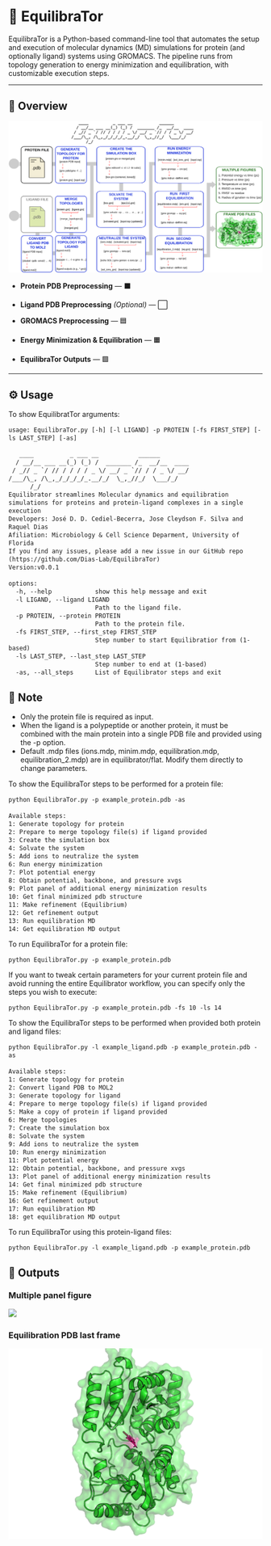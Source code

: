 # 🧬 EquilibraTor

EquilibraTor is a Python-based command-line tool that automates the setup and execution of molecular dynamics (MD) simulations for protein (and optionally ligand) systems using GROMACS. The pipeline runs from topology generation to energy minimization and equilibration, with customizable execution steps.

---

## 🚀 Overview

<img src="figures/equilibrator_workflow.svg">

- **Protein PDB Preprocessing** — ⬛ 

- **Ligand PDB Preprocessing** *(Optional)* — ⬜ 

- **GROMACS Preprocessing** — 🟦 

- **Energy Minimization & Equilibration** — 🟧 

- **EquilibraTor Outputs** — 🟩 

---

## ⚙️ Usage

To show EquilibratTor arguments:

```text
usage: EquilibraTor.py [-h] [-l LIGAND] -p PROTEIN [-fs FIRST_STEP] [-ls LAST_STEP] [-as]

   ____          _ ___ __           ______        
  / __/__ ___ __(_) (_) /  _______ /_  __/__  ____
 / _// _ `/ // / / / / _ \/ __/ _ `// / / _ \/ __/
/___/\_, /\_,_/_/_/_/_.__/_/  \_,_//_/  \___/_/
      /_/
Equilibrator streamlines Molecular dynamics and equilibration simulations for proteins and protein-ligand complexes in a single execution
Developers: José D. D. Cediel-Becerra, Jose Cleydson F. Silva and Raquel Dias
Afiliation: Microbiology & Cell Science Deparment, University of Florida
If you find any issues, please add a new issue in our GitHub repo (https://github.com/Dias-Lab/EquilibraTor)
Version:v0.0.1

options:
  -h, --help            show this help message and exit
  -l LIGAND, --ligand LIGAND
                        Path to the ligand file.
  -p PROTEIN, --protein PROTEIN
                        Path to the protein file.
  -fs FIRST_STEP, --first_step FIRST_STEP
                        Step number to start Equilibratior from (1-based)
  -ls LAST_STEP, --last_step LAST_STEP
                        Step number to end at (1-based)
  -as, --all_steps      List of Equilibrator steps and exit
```

## 📌 Note

- Only the protein file is required as input. 
- When the ligand is a polypeptide or another protein, it must be combined with the main protein into a single PDB file and provided using the -p option.
- Default .mdp files (ions.mdp, minim.mdp, equilibration.mdp, equilibration_2.mdp) are in equilibrator/flat. Modify them directly to change parameters.


To show the EquilibraTor steps to be performed for a protein file:

```Text
python EquilibraTor.py -p example_protein.pdb -as

Available steps:
1: Generate topology for protein
2: Prepare to merge topology file(s) if ligand provided
3: Create the simulation box
4: Solvate the system
5: Add ions to neutralize the system
6: Run energy minimization
7: Plot potential energy
8: Obtain potential, backbone, and pressure xvgs
9: Plot panel of additional energy minimization results
10: Get final minimized pdb structure
11: Make refinement (Equilibrium)
12: Get refinement output
13: Run equilibration MD
14: Get equilibration MD output
```
To run EquilibraTor for a protein file:

```Text
python EquilibraTor.py -p example_protein.pdb
````

If you want to tweak certain parameters for your current protein file and avoid running the entire Equilibrator workflow, you can specify only the steps you wish to execute:

```Text
python EquilibraTor.py -p example_protein.pdb -fs 10 -ls 14
```

To show the EquilibraTor steps to be performed when provided both protein and ligand files:

```Text
python EquilibraTor.py -l example_ligand.pdb -p example_protein.pdb -as

Available steps:
1: Generate topology for protein
2: Convert ligand PDB to MOL2
3: Generate topology for ligand
4: Prepare to merge topology file(s) if ligand provided
5: Make a copy of protein if ligand provided
6: Merge topologies
7: Create the simulation box
8: Solvate the system
9: Add ions to neutralize the system
10: Run energy minimization
11: Plot potential energy
12: Obtain potential, backbone, and pressure xvgs
13: Plot panel of additional energy minimization results
14: Get final minimized pdb structure
15: Make refinement (Equilibrium)
16: Get refinement output
17: Run equilibration MD
18: get equilibration MD output
```

To run EquilibraTor using this protein-ligand files:

```Text
python EquilibraTor.py -l example_ligand.pdb -p example_protein.pdb
```


## 💾 Outputs

### Multiple panel figure
<img src="figures/protein-ligand_equilibration.png">

### Equilibration PDB last frame
<img src="figures/protein-ligand_eq_last_frame.png">

